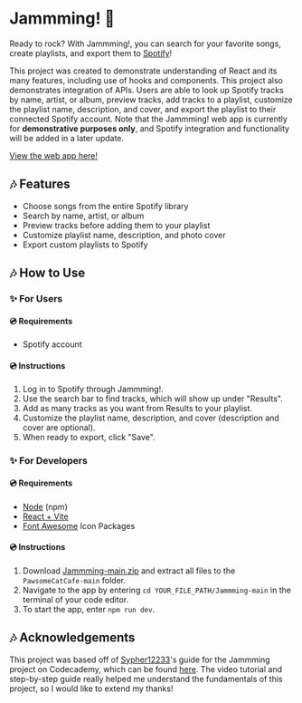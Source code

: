 # Jammming! :musical_note:
Ready to rock? With Jammming!, you can search for your favorite songs, create playlists, and export them to [Spotify](https://open.spotify.com/)!

This project was created to demonstrate understanding of React and its many features, including use of hooks and components. This project also demonstrates integration of APIs. Users are able to look up Spotify tracks by name, artist, or album, preview tracks, add tracks to a playlist, customize the playlist name, description, and cover, and export the playlist to their connected Spotify account. Note that the Jammming! web app is currently for **demonstrative purposes only**, and Spotify integration and functionality will be added in a later update.

[View the web app here!](https://kclout.github.io/Jammming/)

## :notes: Features
- Choose songs from the entire Spotify library
- Search by name, artist, or album
- Preview tracks before adding them to your playlist
- Customize playlist name, description, and photo cover
- Export custom playlists to Spotify

## :notes: How to Use

### :sparkles: For Users

#### :cd: Requirements
- Spotify account

#### :cd: Instructions
1. Log in to Spotify through Jammming!.
2. Use the search bar to find tracks, which will show up under "Results".
3. Add as many tracks as you want from Results to your playlist.
4. Customize the playlist name, description, and cover (description and cover are optional).
5. When ready to export, click "Save".

### :sparkles: For Developers

#### :cd: Requirements
- [Node](https://nodejs.org/en/download/) (npm)
- [React + Vite](https://vite.dev/guide/)
- [Font Awesome](https://docs.fontawesome.com/web/use-with/react) Icon Packages

#### :cd: Instructions
1. Download [Jammming-main.zip](https://github.com/kclout/Jammming/archive/refs/heads/main.zip) and extract all files to the `PawsomeCatCafe-main` folder.
2. Navigate to the app by entering `cd YOUR_FILE_PATH/Jammming-main` in the terminal of your code editor.
3. To start the app, enter `npm run dev`.

## :notes: Acknowledgements
This project was based off of [Sypher12233](https://github.com/Sypher12233)'s guide for the Jammming project on Codecademy, which can be found [here](https://github.com/Sypher12233/CC_jammming?tab=readme-ov-file#jammming-guides). The video tutorial and step-by-step guide really helped me understand the fundamentals of this project, so I would like to extend my thanks!